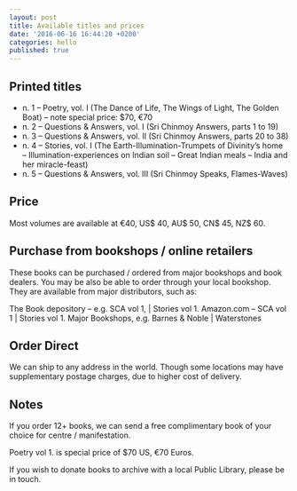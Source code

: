 ```yaml
---
layout: post
title: Available titles and prices
date: '2016-06-16 16:44:20 +0200'
categories: hello
published: true
---
```

## Printed titles

- n. 1 – Poetry, vol. I (The Dance of Life, The Wings of Light, The Golden Boat) – note special price: $70, €70
- n. 2 – Questions & Answers, vol. I (Sri Chinmoy Answers, parts 1 to 19)
- n. 3 – Questions & Answers, vol. II (Sri Chinmoy Answers, parts 20 to 38)
- n. 4 – Stories, vol. I (The Earth-Illumination-Trumpets of Divinity’s home – Illumination-experiences on Indian soil – Great Indian meals – India and her miracle-feast)
- n. 5 – Questions & Answers, vol. III (Sri Chinmoy Speaks, Flames-Waves)

## Price

Most volumes are available at €40, US$ 40, AU$ 50, CN$ 45, NZ$ 60.

## Purchase from bookshops / online retailers

These books can be purchased / ordered from major bookshops and book dealers. You may be also be able to order through your local bookshop. They are available from major distributors, such as:

The Book depository – e.g. SCA vol 1, | Stories vol 1.
Amazon.com – SCA vol 1 |  Stories vol 1.
Major Bookshops, e.g. Barnes & Noble | Waterstones

## Order Direct

We can ship to any address in the world. Though some locations may have supplementary postage charges, due to higher cost of delivery.

## Notes

If you order 12+ books, we can send a free complimentary book of your choice for centre / manifestation.

Poetry vol 1. is special price of $70 US, €70 Euros.

If you wish to donate books to archive with a local Public Library, please be in touch.
